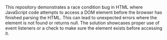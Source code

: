 This repository demonstrates a race condition bug in HTML where JavaScript code attempts to access a DOM element before the browser has finished parsing the HTML. This can lead to unexpected errors where the element is not found or returns null. The solution showcases proper use of event listeners or a check to make sure the element exists before accessing it. 